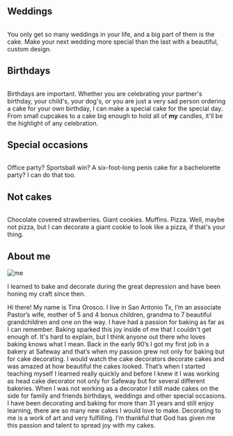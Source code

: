 <section>
  <h2>Weddings</h2>
  <img src="images/wedding4133.jpg" alt="" loading="lazy" />
  <p>
  You only get so many weddings in your life, and a big part of them is the
  cake. Make your next wedding more special than the last with a beautiful,
  custom design.
  </p>
</section>

<section>
  <h2>Birthdays</h2>
  <img src="images/birthday0128.jpg" alt="" loading="lazy" />
  <p>Birthdays are important. Whether you are celebrating your
  partner's birthday, your child's, your dog's, or you are just a very sad
  person ordering a cake for your own birthday, I can make a special cake for the
  special day. From small cupcakes to a cake big enough to hold all of <strong>my</strong>
  candles, it'll be the highlight of any celebration.</p>
</section>

<section>
  <h2>Special occasions</h2>
  <img src="images/birthday0781.jpg" alt="" loading="lazy" />
  <p>Office party? Sportsball win? A six-foot-long penis cake for
  a bachelorette party? I can do that too.</p>
</section>

<section>
  <h2>Not cakes</h2>
  <img src="images/notcakes9677.jpg" alt="" loading="lazy" />
  <p>Chocolate covered strawberries. Giant cookies. Muffins. Pizza. Well, maybe
  not pizza, but I can decorate a giant cookie to look like a pizza, if that's
  your thing.</p>
</section>

<section>
  <h2>About me</h2>
  <!-- <img src="images/process9475.jpg" alt="" loading="lazy"> -->
  <img src="images/tina.png" alt="me" loading="lazy" />
  <p>
    I learned to bake and decorate during the great depression and have been
    honing my craft since then.
  </p>
  <p>
    Hi there! My name is Tina Orosco. I live in San Antonio Tx, I’m an associate
    Pastor’s wife, mother of 5 and 4 bonus children, grandma to 7 beautiful
    grandchildren and one on the way. I have had a passion for baking as far as
    I can remember. Baking sparked this joy inside of me that I couldn't get
    enough of. It's hard to explain, but I think anyone out there who loves
    baking knows what I mean. Back in the early 90’s I got my first job in a
    bakery at Safeway and that’s when my passion grew not only for baking but
    for cake decorating. I would watch the cake decorators decorate cakes and
    was amazed at how beautiful the cakes looked. That’s when I started teaching
    myself I learned really quickly and before I knew it I was working as head
    cake decorator not only for Safeway but for several different bakeries. When
    I was not working as a decorator I still made cakes on the side for family
    and friends birthdays, weddings and other special occasions. I have been
    decorating and baking for more than 31 years and still enjoy learning, there
    are so many new cakes I would love to make. Decorating to me is a work of
    art and very fulfilling. I’m thankful that God has given me this passion and
    talent to spread joy with my cakes.
  </p>
</section>
